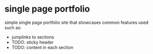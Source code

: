 # single page portfolio

simple single page portfolio site that showcases common features used such as:

- jumplinks to sections
- TODO: sticky header
- TODO: content in each section
